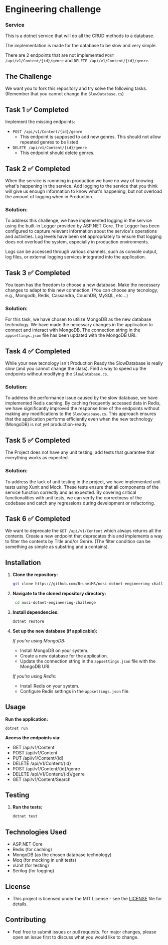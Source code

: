 # Engineering challenge

### Service
This is a dotnet service that will do all the CRUD methods to a database.

The implementation is made for the database to be slow and very simple.

There are 2 endpoints that are not implemented `POST /api/v1/Content/{id}/genre` and `DELETE /api/v1/Content/{id}/genre`.

## The Challenge
We want you to fork this repository and try solve the following tasks.
(Remember that you cannot change the `SlowDatabase.cs`)
## Task 1 ✅ Completed

Implement the missing endpoints:
 * `POST /api/v1/Content/{id}/genre`
    * This endpoint is supposed to add new genres. This should not allow repeated genres to be listed.
 * `DELETE /api/v1/Content/{id}/genre`
    * This endpoint should delete genres.


## Task 2 ✅ Completed

When the service is runnning in production we have no way of knowing what's happening in the service.
Add logging to the service that you think will give us enough information to know what's happening, but not overload the amount of logging when in Production.

### Solution:

To address this challenge, we have implemented logging in the service using the built-in Logger provided by ASP.NET Core. The Logger has been configured to capture relevant information about the service's operations and activities. Log levels have been set appropriately to ensure that logging does not overload the system, especially in production environments. 

Logs can be accessed through various channels, such as console output, log files, or external logging services integrated into the application.

## Task 3 ✅ Completed

You team has the freedom to choose a new database. Make the necessary changes to adapt to this new connection. (You can choose any tecnology, e.g., Mongodb, Redis, Cassandra, CouchDB, MySQL, etc...)

### Solution:

For this task, we have chosen to utilize MongoDB as the new database technology. We have made the necessary changes in the application to connect and interact with MongoDB. The connection string in the `appsettings.json` file has been updated with the MongoDB URI.


## Task 4 ✅ Completed

While your new tecnology isn't Production Ready the  SlowDatabase is really slow (and you cannot change the class).
Find a way to speed up the endpoints without modifying the `SlowDatabase.cs`.

### Solution:

To address the performance issue caused by the slow database, we have implemented Redis caching. By caching frequently accessed data in Redis, we have significantly improved the response time of the endpoints without making any modifications to the `SlowDatabase.cs`. This approach ensures that the application performs efficiently even when the new technology (MongoDB) is not yet production-ready.

## Task 5 ✅ Completed

The Project does not have any unit testing, add tests that guarantee that everything works as expected.

### Solution:

To address the lack of unit testing in the project, we have implemented unit tests using Xunit and Mock. These tests ensure that all components of the service function correctly and as expected. By covering critical functionalities with unit tests, we can verify the correctness of the codebase and catch any regressions during development or refactoring.

## Task 6 ✅ Completed

We want to deprecate the `GET /api/v1/Content` which always returns all the contents.
Create a new endpoint that deprecates this and implements a way to filter the contents by Title and/or Genre.
(The filter condition can be something as simple as substring and a contains).

## Installation

1. **Clone the repository:**
   ```sh
   git clone https://github.com/BruneiMS/nosi-dotnet-engineering-challenge.git
   ```
2. **Navigate to the cloned repository directory:**
   ```sh
    cd nosi-dotnet-engineering-challenge
   ```
3. **Install dependencies:**
    ```sh
    dotnet restore
    ```
    
4. **Set up the new database (if applicable):**

    *If you're using MongoDB:*
   - Install MongoDB on your system.
   - Create a new database for the application.
   - Update the connection string in the `appsettings.json` file with the MongoDB URI.

   *If you're using Redis:*
   - Install Redis on your system.
   - Configure Redis settings in the `appsettings.json` file.

## Usage

**Run the application:**
    
    dotnet run
    
**Access the endpoints via:**

   - GET /api/v1/Content
   - POST /api/v1/Content
   - PUT /api/v1/Content/{id}
   - DELETE /api/v1/Content/{id}
   - POST /api/v1/Content/{id}/genre
   - DELETE /api/v1/Content/{id}/genre
   - GET /api/v1/Content/Search
  
## Testing

1. **Run the tests:**

    ```sh
    dotnet test
    ```

## Technologies Used

   - ASP.NET Core
   - Redis (for caching)
   - MongoDB (as the chosen database technology)
   - Moq (for mocking in unit tests)
   - xUnit (for testing)
   - Serilog (for logging)

## License

   - This project is licensed under the MIT License - see the [LICENSE](LICENSE) file for details.

    
## Contributing

   - Feel free to submit issues or pull requests. For major changes, please open an issue first to discuss what you would like to change.